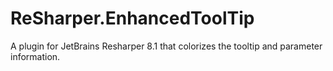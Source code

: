 ReSharper.EnhancedToolTip
=========================

A plugin for JetBrains Resharper 8.1 that colorizes the tooltip and parameter information.
